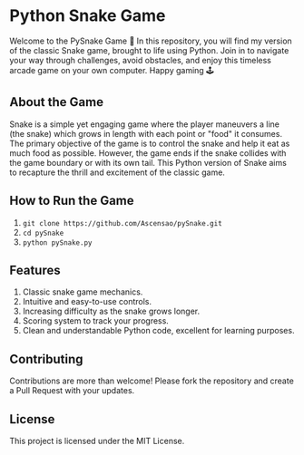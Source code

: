 # Python Snake Game

Welcome to the PySnake Game 🐍 In this repository, you will find my version of the classic Snake game, brought to life using Python. Join in to navigate your way through challenges, avoid obstacles, and enjoy this timeless arcade game on your own computer. Happy gaming 🕹️

## About the Game

Snake is a simple yet engaging game where the player maneuvers a line (the snake) which grows in length with each point or "food" it consumes. The primary objective of the game is to control the snake and help it eat as much food as possible. However, the game ends if the snake collides with the game boundary or with its own tail. This Python version of Snake aims to recapture the thrill and excitement of the classic game.

## How to Run the Game

1. ```git clone https://github.com/Ascensao/pySnake.git```
2. ```cd pySnake```
3. ```python pySnake.py```

## Features

1. Classic snake game mechanics.
2. Intuitive and easy-to-use controls.
3. Increasing difficulty as the snake grows longer.
4. Scoring system to track your progress.
5. Clean and understandable Python code, excellent for learning purposes.

## Contributing

Contributions are more than welcome! Please fork the repository and create a Pull Request with your updates.

## License

This project is licensed under the MIT License.
